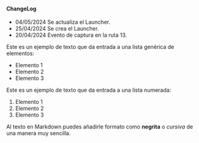 #### ChangeLog
- 04/05/2024
    Se actualiza el Launcher.
- 25/04/2024
    Se crea el Launcher.
- 20/04/2024
    Evento de captura en la ruta 13.

Este es un ejemplo de texto que da entrada a una lista genérica de elementos:

- Elemento 1
- Elemento 2
- Elemento 3

Este es un ejemplo de texto que da entrada a una lista numerada:

1. Elemento 1
2. Elemento 2
3. Elemento 3

Al texto en Markdown puedes añadirle formato como **negrita** o *cursiva* de una manera muy sencilla.
